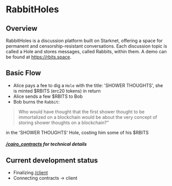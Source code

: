 # RabbitHoles

## Overview

RabbitHoles is a discussion platform built on Starknet, offering a space for permanent and censorship-resistant conversations. Each discussion topic is called a Hole and stores messages, called Rabbits, within them. A demo can be found at https://rbits.space.

## Basic Flow

- Alice pays a fee to dig a `Hole` with the title: 'SHOWER THOUGHTS', she is minted $RBITS (erc20 tokens) in return
- Alice sends a few $RBITS to Bob
- Bob burns the `Rabbit`:

> Who would have thought that the first shower thought to be immortalized on a blockchain would be about the very concept of storing shower thoughts on a blockchain?"

in the 'SHOWER THOUGHTS' Hole, costing him some of his $RBITS

##### [/cairo_contracts](./cairo_contracts/) for technical details

## Current development status

- Finalizing [/client](./client)
- Connecting contracts -> client
